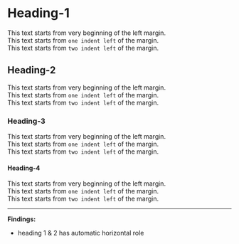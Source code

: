 # Heading-1
This text starts from very beginning of the left margin.<br>
 This text starts from `one indent left` of the margin.<br>
  This text starts from `two indent left` of the margin.
## Heading-2
This text starts from very beginning of the left margin.<br>
 This text starts from `one indent left` of the margin.<br>
  This text starts from `two indent left` of the margin.
### Heading-3
This text starts from very beginning of the left margin.<br>
 This text starts from `one indent left` of the margin.<br>
  This text starts from `two indent left` of the margin.
#### Heading-4
This text starts from very beginning of the left margin.<br>
 This text starts from `one indent left` of the margin.<br>
  This text starts from `two indent left` of the margin.



---
**Findings:**
- heading 1 & 2 has automatic horizontal role